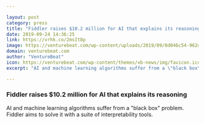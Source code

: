 ```yaml
---

layout: post
category: press
title: "Fiddler raises $10.2 million for AI that explains its reasoning"
date: 2019-09-24 14:36:25
link: https://vrhk.co/2msIt8p
image: https://venturebeat.com/wp-content/uploads/2019/09/0d046c54-962d-42dc-b336-62b137271ef8-e1569268504990.jpeg?w=1200&strip=all
domain: venturebeat.com
author: "VentureBeat"
icon: https://venturebeat.com/wp-content/themes/vb-news/img/favicon.ico
excerpt: "AI and machine learning algorithms suffer from a \"black box\" problem. Fiddler aims to solve it with a suite of interpretability tools."

---
```


### Fiddler raises $10.2 million for AI that explains its reasoning

AI and machine learning algorithms suffer from a "black box" problem. Fiddler aims to solve it with a suite of interpretability tools.